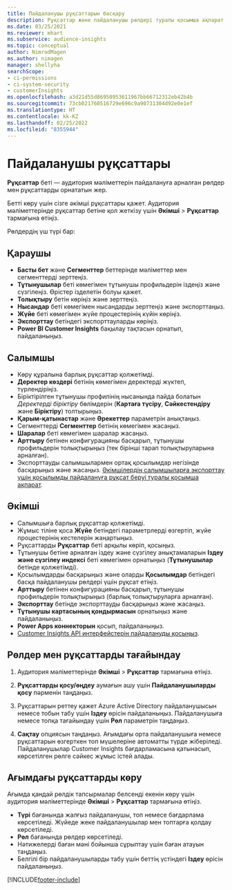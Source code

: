 ```yaml
---
title: Пайдаланушы рұқсаттарын басқару
description: Рұқсаттар және пайдаланушы рөлдері туралы қосымша ақпарат.
ms.date: 03/25/2021
ms.reviewer: mhart
ms.subservice: audience-insights
ms.topic: conceptual
author: NimrodMagen
ms.author: nimagen
manager: shellyha
searchScope:
- ci-permissions
- ci-system-security
- customerInsights
ms.openlocfilehash: a3d21d55d86950953611967bb66712312eb42b4b
ms.sourcegitcommit: 73cb021760516729e696c9a90731304d92e0e1ef
ms.translationtype: HT
ms.contentlocale: kk-KZ
ms.lasthandoff: 02/25/2022
ms.locfileid: "8355944"
---
```

# <a name="user-permissions"></a>Пайдаланушы рұқсаттары

**Рұқсаттар** беті — аудитория мәліметтерін пайдалануға арналған рөлдер мен рұқсаттарды орнататын жер.

Бетті көру үшін сізге әкімші рұқсаттары қажет. Аудитория мәліметтерінде рұқсаттар бетіне қол жеткізу үшін **Әкімші** > **Рұқсаттар** тармағына өтіңіз.

Рөлдердің үш түрі бар:

## <a name="viewer"></a>Қараушы

- **Басты бет** және **Сегменттер** беттерінде мәліметтер мен сегменттерді зерттеңіз.
- **Тұтынушылар** беті көмегімен тұтынушы профильдерін іздеңіз және сүзгілеңіз. Өрістер ізделетін болуы қажет.
- **Толықтыру** бетін көріңіз және зерттеңіз.
- **Нысандар** беті көмегімен нысандарды зерттеңіз және экспорттаңыз.
- **Жүйе** беті көмегімен жүйе процестерінің күйін көріңіз.
- **Экспорттау** бетіндегі экспорттауларды көріңіз.
- **Power BI Customer Insights** бақылау тақтасын орнатып, пайдаланыңыз.

## <a name="contributor"></a>Салымшы

- Көру құралына барлық рұқсаттар қолжетімді.
- **Деректер көздері** бетінің көмегімен деректерді жүктеп, түрлендіріңіз.
- Біріктірілген тұтынушы профилінің нысанында пайда болатын *Деректерді біріктіру* бөлімдерін (**Картаға түсіру**, **Сәйкестендіру** және **Біріктіру**) толтырыңыз.
- **Қарым-қатынастар** және **Әрекеттер** параметрін анықтаңыз.
- Сегменттерді **Сегменттер** бетінің көмегімен жасаңыз.
- **Шаралар** беті көмегімен шаралар жасаңыз.
- **Арттыру** бетінен конфигурацияны басқарып, тұтынушы профильдерін толықтырыңыз (тек бірінші тарап толықтыруларына арналған).
- Экспорттауды салымшылармен ортақ қосылымдар негізінде басқарыңыз және жасаңыз. [Әкімшілердің салымшыларға экспорттау үшін қосылымды пайдалануға рұқсат беруі туралы қосымша ақпарат](connections.md#allow-contributors-to-use-a-connection-for-exports).

## <a name="administrator"></a>Әкімші

- Салымшыға барлық рұқсаттар қолжетімді.
- Жұмыс тіліне қоса **Жүйе** бетіндегі параметрлерді өзгертіп, жүйе процестерінің кестелерін жаңартыңыз.
- Рұқсаттарды **Рұқсаттар** беті арқылы көріп, қосыңыз.
- Тұтынушы бетіне арналған іздеу және сүзгілеу анықтамаларын **Іздеу және сүзгілеу индексі** беті көмегімен орнатыңыз (**Тұтынушылар** бетінде қолжетімді).
- Қосылымдарды басқарыңыз және оларды **Қосылымдар** бетіндегі басқа пайдаланушы рөлдері үшін рұқсат етіңіз.
- **Арттыру** бетінен конфигурацияны басқарып, тұтынушы профильдерін толықтырыңыз (барлық толықтыруларға арналған).
- **Экспорттау** бетінде экспорттауды басқарыңыз және жасаңыз.
- **Тұтынушы картасының қондырмасын** орнатыңыз және пайдаланыңыз.
- **Power Apps коннекторын** қосып, пайдаланыңыз.
- [Customer Insights API интерфейстерін пайдалануды қосыңыз](apis.md).

## <a name="assign-roles-and-permissions"></a>Рөлдер мен рұқсаттарды тағайындау

1. Аудитория мәліметтерінде **Әкімші** > **Рұқсаттар** тармағына өтіңіз.

1. **Рұқсаттарды қосу/өңдеу** аумағын ашу үшін **Пайдаланушыларды қосу** пәрменін таңдаңыз.

1. Рұқсаттарын реттеу қажет Azure Active Directory пайдаланушысын немесе тобын табу үшін **Іздеу** өрісін пайдаланыңыз. Пайдаланушыға немесе топқа тағайындау үшін **Рөл** параметрін таңдаңыз.

1. **Сақтау** опциясын таңдаңыз. Ағымдағы орта пайдаланушыға немесе рұқсаттарын өзгерткен топ мүшелеріне автоматты түрде жіберіледі. Пайдаланушылар Customer Insights бағдарламасына қатынасып, көрсетілген рөлге сәйкес жұмыс істей алады.

## <a name="view-current-permissions"></a>Ағымдағы рұқсаттарды көру

Ағымда қандай рөлдік тапсырмалар белсенді екенін көру үшін аудитория мәліметтерінде **Әкімші** > **Рұқсаттар** тармағына өтіңіз.

- **Түрі** бағанында жалғыз пайдаланушы, топ немесе бағдарлама көрсетіледі. Жүйеде жеке пайдаланушылар мен топтарға қолдау көрсетіледі.
- **Рөл** бағанында рөлдер көрсетіледі.
- Нәтижелерді баған мәні бойынша сұрыптау үшін баған атауын таңдаңыз.
- Белгілі бір пайдаланушыларды табу үшін беттің үстіндегі **Іздеу** өрісін пайдаланыңыз.


[!INCLUDE[footer-include](../includes/footer-banner.md)]
